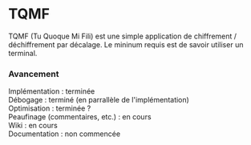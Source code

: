 ﻿TQMF
====

TQMF (Tu Quoque Mi Fili) est une simple application de chiffrement / déchiffrement par décalage. Le mininum requis est de savoir utiliser un terminal.
<br>
### Avancement

Implémentation : terminée<br>
Débogage : terminé (en parrallèle de l'implémentation)<br>
Optimisation : terminée ?<br>
Peaufinage (commentaires, etc.) : en cours<br>
Wiki : en cours<br>
Documentation : non commencée
